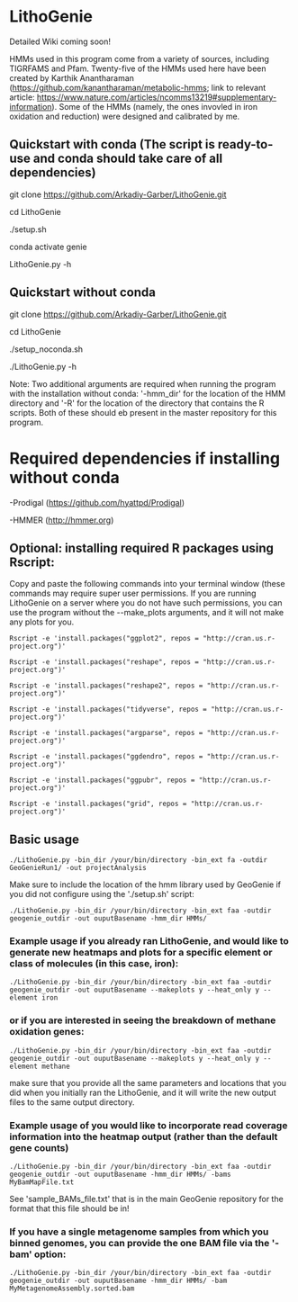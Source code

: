 # LithoGenie

Detailed Wiki coming soon!

HMMs used in this program come from a variety of sources, including TIGRFAMS and Pfam. Twenty-five of the HMMs used here have been created by Karthik Anantharaman (https://github.com/kanantharaman/metabolic-hmms; link to relevant article: https://www.nature.com/articles/ncomms13219#supplementary-information). Some of the HMMs (namely, the ones invovled in iron oxidation and reduction) were designed and calibrated by me.

## Quickstart with conda (The script is ready-to-use and conda should take care of all dependencies)
git clone https://github.com/Arkadiy-Garber/LithoGenie.git

cd LithoGenie

./setup.sh

conda activate genie

LithoGenie.py -h

## Quickstart without conda

git clone https://github.com/Arkadiy-Garber/LithoGenie.git

cd LithoGenie

./setup_noconda.sh

./LithoGenie.py -h

Note: Two additional arguments are required when running the program with the installation without conda: '-hmm_dir' for the location of the HMM directory and '-R' for the location of the directory that contains the R scripts. Both of these should eb present in the master repository for this program.

# Required dependencies if installing without conda

-Prodigal (https://github.com/hyattpd/Prodigal)

-HMMER (http://hmmer.org)

## Optional: installing required R packages using Rscript:

Copy and paste the following commands into your terminal window (these commands may require super user permissions. If you are running LithoGenie on a server where you do not have such permissions, you can use the program without the --make_plots arguments, and it will not make any plots for you.

    Rscript -e 'install.packages("ggplot2", repos = "http://cran.us.r-project.org")'

    Rscript -e 'install.packages("reshape", repos = "http://cran.us.r-project.org")'

    Rscript -e 'install.packages("reshape2", repos = "http://cran.us.r-project.org")'

    Rscript -e 'install.packages("tidyverse", repos = "http://cran.us.r-project.org")'

    Rscript -e 'install.packages("argparse", repos = "http://cran.us.r-project.org")'

    Rscript -e 'install.packages("ggdendro", repos = "http://cran.us.r-project.org")'

    Rscript -e 'install.packages("ggpubr", repos = "http://cran.us.r-project.org")'

    Rscript -e 'install.packages("grid", repos = "http://cran.us.r-project.org")'


## Basic usage

    ./LithoGenie.py -bin_dir /your/bin/directory -bin_ext fa -outdir GeoGenieRun1/ -out projectAnalysis
    
Make sure to include the location of the hmm library used by GeoGenie if you did not configure using the './setup.sh' script:

    ./LithoGenie.py -bin_dir /your/bin/directory -bin_ext faa -outdir geogenie_outdir -out ouputBasename -hmm_dir HMMs/
    
### Example usage if you already ran LithoGenie, and would like to generate new heatmaps and plots for a specific element or class of molecules (in this case, iron):

    ./LithoGenie.py -bin_dir /your/bin/directory -bin_ext faa -outdir geogenie_outdir -out ouputBasename --makeplots y --heat_only y --element iron
    
### or if you are interested in seeing the breakdown of methane oxidation genes:

    ./LithoGenie.py -bin_dir /your/bin/directory -bin_ext faa -outdir geogenie_outdir -out ouputBasename --makeplots y --heat_only y --element methane
    
make sure that you provide all the same parameters and locations that you did when you initially ran the LithoGenie, and it will write the new output files to the same output directory.
    
    
### Example usage of you would like to incorporate read coverage information into the heatmap output (rather than the default gene counts)

    ./LithoGenie.py -bin_dir /your/bin/directory -bin_ext faa -outdir geogenie_outdir -out ouputBasename -hmm_dir HMMs/ -bams MyBamMapFile.txt
    
See 'sample_BAMs_file.txt' that is in the main GeoGenie repository for the format that this file should be in!

### If you have a single metagenome samples from which you binned genomes, you can provide the one BAM file via the '-bam' option:

    ./LithoGenie.py -bin_dir /your/bin/directory -bin_ext faa -outdir geogenie_outdir -out ouputBasename -hmm_dir HMMs/ -bam MyMetagenomeAssembly.sorted.bam






